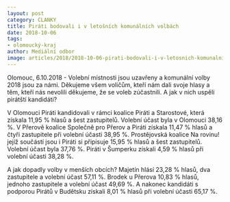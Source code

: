 ```yaml
---
layout: post
category: CLANKY
title: Piráti bodovali i v letošních komunálních volbách 
date: 2018-10-06
tags: 
- olomoucký-kraj
author: Mediální odbor
image: articles/2018/2018-10-06-pirati-bodovali-i-v-letosnich-komunalnich-volbach.jpg  #751x422 pixelu
---
```

Olomouc, 6.10.2018 - Volební místnosti jsou uzavřeny a komunální volby 2018 jsou za námi. Děkujeme všem voličům, kteří nám dali svoje hlasy a těm, kteří nás nevolili děkujeme, že se voleb zúčastnili. A jak v nich uspěli pirátští kandidáti?

V Olomouci Piráti kandidovali v rámci koalice Piráti a Starostové, která získala 11,95 % hlasů a šest zastupitelů. Volební účast byla v Olomouci 38,16 %. V Přerově koalice Společně pro Přerov a Piráti získala 11,47 % hlasů a čtyři zastupitele při volební účasti 38,95 %. Prostějovská koalice Na rovinu! jejíž součástí jsou i Piráti si připisuje 15,95 % hlasů a šest zastupitelů. Volební účast byla 37,76 %. Piráti v Šumperku získali 4,59 % hlasů při volební účasti 38,28 %.

A jak dopadly volby v menších obcích? Majetín hlásí 23,28 % hlasů, dva zastupitele a volební účast 57,11 %. Brodek u Přerova 10,83 % hlasů, jednoho zastupitele a volební účast 49,69 %. A nakonec kandidáti s podporou Pirátů v Budětsku získali 8,01 % hlasů při volební účasti 65,17 %.